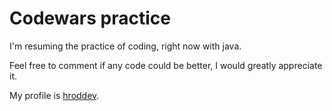 # Codewars practice

I'm resuming the practice of coding, right now with java.

Feel free to comment if any code could be better, I would greatly appreciate it.

My profile is [hroddev](https://www.codewars.com/users/hroddev).
